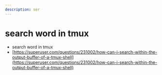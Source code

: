 ```yaml
---
description: ser
---
```


# search word in tmux

* search word in tmux
* [https://superuser.com/questions/231002/how-can-i-search-within-the-output-buffer-of-a-tmux-shell](https://superuser.com/questions/231002/how-can-i-search-within-the-output-buffer-of-a-tmux-shell)
